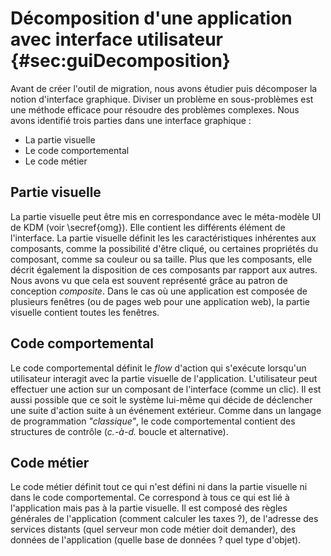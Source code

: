 # Décomposition d'une application avec interface utilisateur {#sec:guiDecomposition}

Avant de créer l'outil de migration,
    nous avons étudier puis décomposer la notion d'interface graphique.
Diviser un problème en sous-problèmes est une méthode efficace pour résoudre des problèmes complexes.
Nous avons identifié trois parties dans une interface graphique :

* La partie visuelle
* Le code comportemental
* Le code métier

## Partie visuelle

La partie visuelle peut être mis en correspondance avec le méta-modèle UI de KDM (voir \secref{omg}).
Elle contient les différents élément de l'interface.
La partie visuelle définit les les caractéristiques inhérentes aux composants, comme la possibilité d'être cliqué,
    ou certaines propriétés du composant, comme sa couleur ou sa taille.
Plus que les composants, elle décrit également la disposition
    de ces composants par rapport aux autres.
Nous avons vu que cela est souvent représenté grâce au patron de conception  _composite_.
Dans le cas où une application est composée de plusieurs fenêtres (ou de pages web pour une application web),
    la partie visuelle contient toutes les fenêtres.

## Code comportemental

Le code comportemental définit le _flow_ d'action qui s'exécute lorsqu'un
    utilisateur interagit avec la partie visuelle de l'application.
L'utilisateur peut effectuer une action sur un composant de l'interface (comme un clic).
Il est aussi possible que ce soit le système lui-même qui décide de déclencher une suite d'action suite à un événement extérieur.
Comme dans un langage de programmation _"classique"_, le code comportemental contient des structures de contrôle (_c.-à-d._ boucle et alternative).

## Code métier

Le code métier définit tout ce qui n'est défini ni dans la partie visuelle ni dans le code comportemental.
Ce correspond à tous ce qui est lié à l'application mais pas à la partie visuelle.
Il est composé des règles générales de l'application
    (comment calculer les taxes ?), de l'adresse des services distants (quel serveur mon code métier doit demander), des données de l'application (quelle base de données ? quel type d'objet).
